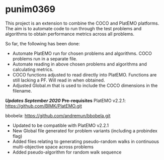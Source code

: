 # punim0369

This project is an extension to combine the COCO and PlatEMO platforms. The aim is to automate code to run through the test problems and algorithms to obtain performance metrics across all problems.

So far, the following has been done:
* Automate PlatEMO run for chosen problems and algorithms. COCO problems run in a separate file.
* Automate reading in above chosen problems and algorithms and calculating metrics.
* COCO functions adjusted to read directly into PlatEMO. Functions are still lacking a PF. Will read in when obtained.
* Adjusted Global.m that is used to include the COCO dimensions in the filename.

***Updates September 2020***
**Pre-requisites**
PlatEMO v2.2.1: https://github.com/BIMK/PlatEMO.git

bbobela: https://github.com/andremun/bbobela.git

* Updated to be compatible with PlatEMO v2.2.1
* New Global file generated for problem variants (including a probindex flag)
* Added files relating to generating pseudo-random walks in continuous multi-objective space across problems
* Added pseudo-algorithm for random walk sequence
